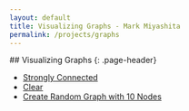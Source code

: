 ```yaml
---
layout: default
title: Visualizing Graphs - Mark Miyashita
permalink: /projects/graphs
---
```

<script src="/assets/js/d3.v3.min.js"></script>
<script src="/assets/js/jsnetworkx.js"></script>

<div class="graph_area" markdown="1">
## Visualizing Graphs
{: .page-header}

<div id="main_graph"></div>

* <a href="#" onclick="strongly_connected(); return false;">Strongly Connected</a>
* <a href="#" onclick="clear_graph(); return false;">Clear</a>
* <a href="#" onclick="create_graph(); return false;">Create Random Graph with 10 Nodes</a>

</div>

<script>
var G = jsnx.cycle_graph(6);

jsnx.draw(G, {
  element: '#main_graph',
  with_labels: true,
  node_style: {
    fill: function(d) {
      return d.data.color || '#AAA'; // any node without color is gray
    }
  }
});

function clear_graph() {
  console.log('clear');
  G.clear();
  jsnx.draw(G);
}

function create_graph() {
  console.log('create graph');
  G.clear();
  G = jsnx.binomial_graph(10, 0.15);
  jsnx.draw(G);
}

function strongly_connected() {
  console.log('strongly_connected');
  var size = G.nodes().length;
  var edges = [];
  for (var i=0; i < size; i++) {
    for (var j=0; j < size; j ++) {
      edges.push([i, j]);
    }
  }
  G.add_edges_from(edges);
  jsnx.draw(G);
}
</script>
